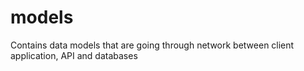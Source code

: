 # models
Contains data models that are going through network between client application, API and databases
